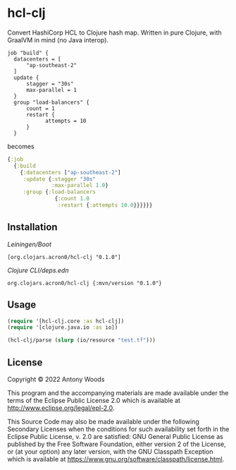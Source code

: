 # hcl-clj

Convert HashiCorp HCL to Clojure hash map.
Written in pure Clojure, with GraalVM in mind (no Java interop).

``` hcl
job "build" {
  datacenters = [
      "ap-southeast-2"
  ]
  update {
      stagger = "30s"
      max-parallel = 1
  }
  group "load-balancers" {
      count = 1
      restart {
            attempts = 10
      }
  }

```
becomes

``` clojure
{:job
  {:build
    {:datacenters ["ap-southeast-2"]
     :update {:stagger "30s"
              :max-parallel 1.0}
     :group {:load-balancers
               {:count 1.0
                :restart {:attempts 10.0}}}}}}
```

## Installation

*Leiningen/Boot*

```
[org.clojars.acron0/hcl-clj "0.1.0"]
```

*Clojure CLI/deps.edn*

```
org.clojars.acron0/hcl-clj {:mvn/version "0.1.0"}
```


## Usage

``` clojure
(require '[hcl-clj.core :as hcl-clj])
(require '[clojure.java.io :as io])

(hcl-clj/parse (slurp (io/resource "test.tf")))
```

## License

Copyright © 2022 Antony Woods

This program and the accompanying materials are made available under the
terms of the Eclipse Public License 2.0 which is available at
http://www.eclipse.org/legal/epl-2.0.

This Source Code may also be made available under the following Secondary
Licenses when the conditions for such availability set forth in the Eclipse
Public License, v. 2.0 are satisfied: GNU General Public License as published by
the Free Software Foundation, either version 2 of the License, or (at your
option) any later version, with the GNU Classpath Exception which is available
at https://www.gnu.org/software/classpath/license.html.
